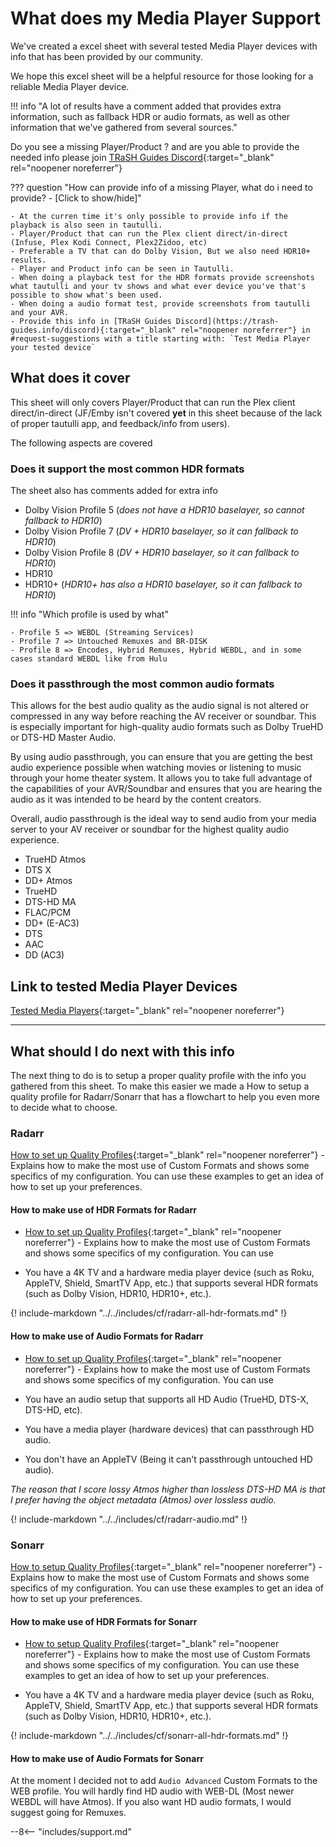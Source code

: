 # What does my Media Player Support

We've created a excel sheet with several tested Media Player devices with info that has been provided by our community.

We hope this excel sheet will be a helpful resource for those looking for a reliable Media Player device.

!!! info "A lot of results have a comment added that provides extra information, such as fallback HDR or audio formats, as well as other information that we've gathered from several sources."

Do you see a missing Player/Product ? and are you able to provide the needed info please join [TRaSH Guides Discord](https://trash-guides.info/discord){:target="_blank" rel="noopener noreferrer"}

??? question "How can provide info of a missing Player, what do i need to provide? - [Click to show/hide]"

    - At the curren time it's only possible to provide info if the playback is also seen in tautulli.
    - Player/Product that can run the Plex client direct/in-direct (Infuse, Plex Kodi Connect, Plex2Zidoo, etc)
    - Preferable a TV that can do Dolby Vision, But we also need HDR10+ results.
    - Player and Product info can be seen in Tautulli.
    - When doing a playback test for the HDR formats provide screenshots what tautulli and your tv shows and what ever device you've that's possible to show what's been used.
    - When doing a audio format test, provide screenshots from tautulli and your AVR.
    - Provide this info in [TRaSH Guides Discord](https://trash-guides.info/discord){:target="_blank" rel="noopener noreferrer"} in #request-suggestions with a title starting with: `Test Media Player your tested device`

## What does it cover

This sheet will only covers Player/Product that can run the Plex client direct/in-direct (JF/Emby isn't covered **yet** in this sheet because of the lack of proper tautulli app, and feedback/info from users).

The following aspects are covered

### Does it support the most common HDR formats

The sheet also has comments added for extra info

- Dolby Vision Profile 5 (*does not have a HDR10 baselayer, so cannot fallback to HDR10*)
- Dolby Vision Profile 7 (*DV + HDR10 baselayer, so it can fallback to HDR10*)
- Dolby Vision Profile 8 (*DV + HDR10 baselayer, so it can fallback to HDR10*)
- HDR10
- HDR10+ (*HDR10+ has also a HDR10 baselayer, so it can fallback to HDR10*)

!!! info "Which profile is used by what"

    - Profile 5 => WEBDL (Streaming Services)
    - Profile 7 => Untouched Remuxes and BR-DISK
    - Profile 8 => Encodes, Hybrid Remuxes, Hybrid WEBDL, and in some cases standard WEBDL like from Hulu

### Does it passthrough the most common audio formats

This allows for the best audio quality as the audio signal is not altered or compressed in any way before reaching the AV receiver or soundbar. This is especially important for high-quality audio formats such as Dolby TrueHD or DTS-HD Master Audio.

By using audio passthrough, you can ensure that you are getting the best audio experience possible when watching movies or listening to music through your home theater system. It allows you to take full advantage of the capabilities of your AVR/Soundbar and ensures that you are hearing the audio as it was intended to be heard by the content creators.

Overall, audio passthrough is the ideal way to send audio from your media server to your AV receiver or soundbar for the highest quality audio experience.

- TrueHD Atmos
- DTS X
- DD+ Atmos
- TrueHD
- DTS-HD MA
- FLAC/PCM
- DD+ (E-AC3)
- DTS
- AAC
- DD (AC3)

## Link to tested Media Player Devices

[Tested Media Players](https://docs.google.com/spreadsheets/d/15Wf_jy5WqOPShczFKQB28cCetBgAGcnA0mNOG-ePwDc/edit#gid=0){:target="_blank" rel="noopener noreferrer"}

---

## What should I do next with this info

The next thing to do is to setup a proper quality profile with the info you gathered from this sheet.
To make this easier we made a How to setup a quality profile for Radarr/Sonarr that has a flowchart to help you even more to decide what to choose.

### Radarr

[How to set up Quality Profiles](/Radarr/radarr-setup-quality-profiles){:target="_blank" rel="noopener noreferrer"} - Explains how to make the most use of Custom Formats and shows some specifics of my configuration. You can use these examples to get an idea of how to set up your preferences.

#### How to make use of HDR Formats for Radarr

- [How to set up Quality Profiles](/Radarr/radarr-setup-quality-profiles){:target="_blank" rel="noopener noreferrer"} - Explains how to make the most use of Custom Formats and shows some specifics of my configuration. You can use

- You have a 4K TV and a hardware media player device (such as Roku, AppleTV, Shield, SmartTV App, etc.) that supports several HDR formats (such as Dolby Vision, HDR10, HDR10+, etc.).

{! include-markdown "../../includes/cf/radarr-all-hdr-formats.md" !}

#### How to make use of Audio Formats for Radarr

- [How to set up Quality Profiles](/Radarr/radarr-setup-quality-profiles){:target="_blank" rel="noopener noreferrer"} - Explains how to make the most use of Custom Formats and shows some specifics of my configuration. You can use

- You have an audio setup that supports all HD Audio (TrueHD, DTS-X, DTS-HD, etc).
- You have a media player (hardware devices) that can passthrough HD audio.
- You don't have an AppleTV (Being it can't passthrough untouched HD audio).

*The reason that I score lossy Atmos higher than lossless DTS-HD MA is that I prefer having the object metadata (Atmos) over lossless audio.*

{! include-markdown "../../includes/cf/radarr-audio.md" !}

### Sonarr

[How to setup Quality Profiles](/Sonarr/sonarr-setup-quality-profiles){:target="_blank" rel="noopener noreferrer"} - Explains how to make the most use of Custom Formats and shows some specifics of my configuration. You can use these examples to get an idea of how to set up your preferences.

#### How to make use of HDR Formats for Sonarr

- [How to setup Quality Profiles](/Sonarr/sonarr-setup-quality-profiles){:target="_blank" rel="noopener noreferrer"} - Explains how to make the most use of Custom Formats and shows some specifics of my configuration. You can use these examples to get an idea of how to set up your preferences.

- You have a 4K TV and a hardware media player device (such as Roku, AppleTV, Shield, SmartTV App, etc.) that supports several HDR formats (such as Dolby Vision, HDR10, HDR10+, etc.).

{! include-markdown "../../includes/cf/sonarr-all-hdr-formats.md" !}

#### How to make use of Audio Formats for Sonarr

At the moment I decided not to add `Audio Advanced` Custom Formats to the WEB profile. You will hardly find HD audio with WEB-DL (Most newer WEBDL will have Atmos). If you also want HD audio formats, I would suggest going for Remuxes.

--8<-- "includes/support.md"
